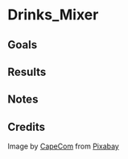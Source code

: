 # Drinks_Mixer

## Goals

## Results

## Notes

## Credits

Image by <a href="https://pixabay.com/users/capecom-9256948/?utm_source=link-attribution&amp;utm_medium=referral&amp;utm_campaign=image&amp;utm_content=5298364">CapeCom</a> from <a href="https://pixabay.com/?utm_source=link-attribution&amp;utm_medium=referral&amp;utm_campaign=image&amp;utm_content=5298364">Pixabay</a>
